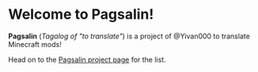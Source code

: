 # Welcome to Pagsalin!
**Pagsalin** (_Tagalog of "to translate"_) is a project of @Yivan000 to translate Minecraft mods!

 Head on to the [Pagsalin project page](https://github.com/orgs/pagsalin/projects/1) for the list.
